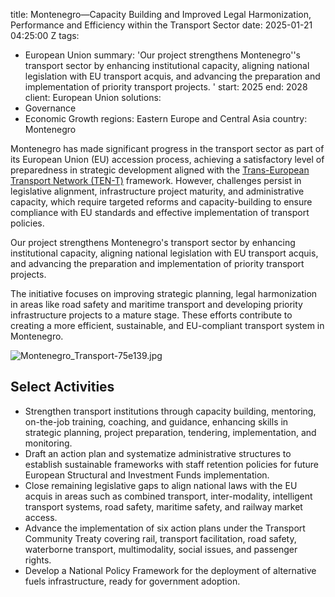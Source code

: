 
title: Montenegro—Capacity Building and Improved Legal Harmonization, Performance
  and Efficiency within the Transport Sector
date: 2025-01-21 04:25:00 Z
tags:
- European Union
summary: 'Our project strengthens Montenegro''s transport sector by enhancing institutional
  capacity, aligning national legislation with EU transport acquis, and advancing
  the preparation and implementation of priority transport projects. '
start: 2025
end: 2028
client: European Union
solutions:
- Governance
- Economic Growth
regions: Eastern Europe and Central Asia
country: Montenegro


Montenegro has made significant progress in the transport sector as part of its European Union (EU) accession process, achieving a satisfactory level of preparedness in strategic development aligned with the [Trans-European Transport Network (TEN-T)](https://transport.ec.europa.eu/transport-themes/infrastructure-and-investment/trans-european-transport-network-ten-t_en) framework. However, challenges persist in legislative alignment, infrastructure project maturity, and administrative capacity, which require targeted reforms and capacity-building to ensure compliance with EU standards and effective implementation of transport policies.

Our project strengthens Montenegro's transport sector by enhancing institutional capacity, aligning national legislation with EU transport acquis, and advancing the preparation and implementation of priority transport projects.

The initiative focuses on improving strategic planning, legal harmonization in areas like road safety and maritime transport and developing priority infrastructure projects to a mature stage. These efforts contribute to creating a more efficient, sustainable, and EU-compliant transport system in Montenegro.

![Montenegro_Transport-75e139.jpg](/uploads/Montenegro_Transport-75e139.jpg)

## Select Activities

* Strengthen transport institutions through capacity building, mentoring, on-the-job training, coaching, and guidance, enhancing skills in strategic planning, project preparation, tendering, implementation, and monitoring.
* Draft an action plan and systematize administrative structures to establish sustainable frameworks with staff retention policies for future European Structural and Investment Funds implementation.
* Close remaining legislative gaps to align national laws with the EU acquis in areas such as combined transport, inter-modality, intelligent transport systems, road safety, maritime safety, and railway market access.
* Advance the implementation of six action plans under the Transport Community Treaty covering rail, transport facilitation, road safety, waterborne transport, multimodality, social issues, and passenger rights.
* Develop a National Policy Framework for the deployment of alternative fuels infrastructure, ready for government adoption.
